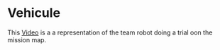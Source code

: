 # Vehicule
This [Video]() is a a representation of the team robot doing a trial oon the mission map.